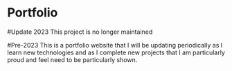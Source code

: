 # Portfolio

#Update 2023
This project is no longer maintained

#Pre-2023
This is a portfolio website that I will be updating periodically as I learn new technologies and as I complete new projects that I am particularly proud and feel need to be particularly shown. 
